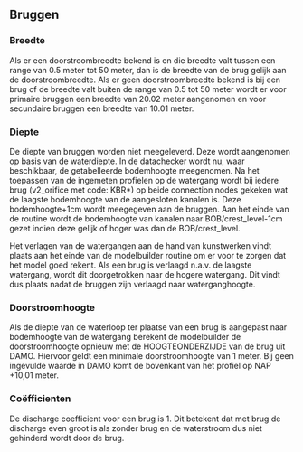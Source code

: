 ## **Bruggen**
### **Breedte**
Als er een doorstroombreedte bekend is en die breedte valt tussen een range van 0.5 meter tot 50 meter, dan is de breedte van de brug gelijk aan de doorstroombreedte. Als er geen doorstroombreedte bekend is bij een brug of de breedte valt buiten de range van 0.5 tot 50 meter wordt er voor primaire bruggen een breedte van 20.02 meter aangenomen en voor secundaire bruggen een breedte van 10.01 meter. 

### **Diepte**
De diepte van bruggen worden niet meegeleverd. Deze wordt aangenomen op basis van de waterdiepte. In de datachecker wordt nu, waar beschikbaar, de getabelleerde bodemhoogte meegenomen. Na het toepassen van de ingemeten profielen op de watergang wordt bij iedere brug (v2_orifice met code: KBR*) op beide connection nodes gekeken wat de laagste bodemhoogte van de aangesloten kanalen is. Deze bodemhoogte+1cm wordt meegegeven aan de bruggen. Aan het einde van de routine wordt de bodemhoogte van kanalen naar BOB/crest_level-1cm gezet indien deze gelijk of hoger was dan de BOB/crest_level. 

Het verlagen van de watergangen aan de hand van kunstwerken vindt plaats aan het einde van de modelbuilder routine om er voor te zorgen dat het model goed rekent. Als een brug is verlaagd n.a.v. de laagste watergang, wordt dit doorgetrokken naar de hogere watergang. Dit vindt dus plaats nadat de bruggen zijn verlaagd naar waterganghoogte. 

### **Doorstroomhoogte**
Als de diepte van de waterloop ter plaatse van een brug is aangepast naar bodemhoogte van de watergang berekent de modelbuilder de doorstroomhoogte opnieuw met de HOOGTEONDERZIJDE van de brug uit DAMO. Hiervoor geldt een minimale doorstroomhoogte van 1 meter. Bij geen ingevulde waarde in DAMO komt de bovenkant van het profiel op NAP +10,01 meter.

### **Coëfficienten**
De discharge coefficient voor een brug is 1. Dit betekent dat met brug de discharge even groot is als zonder brug en de waterstroom dus niet gehinderd wordt door de brug.
